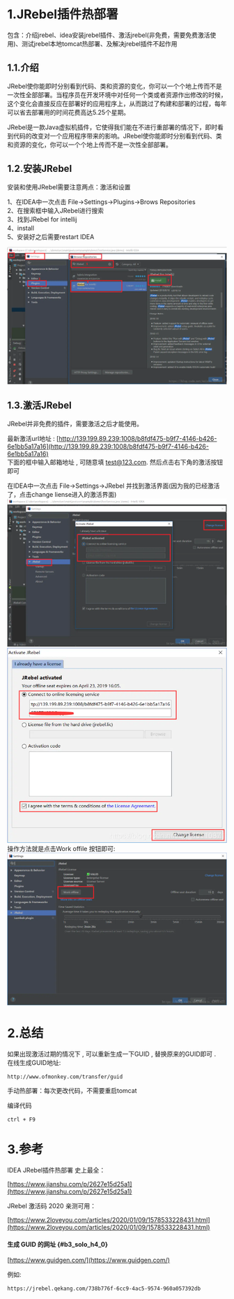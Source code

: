 # 1.JRebel插件热部署

包含：介绍jrebel、idea安装jrebel插件、激活jrebel\(非免费，需要免费激活使用\)、测试jrebel本地tomcat热部署、及解决jrebel插件不起作用

## 1.1.介绍

JRebel使你能即时分别看到代码、类和资源的变化，你可以一个个地上传而不是一次性全部部署。当程序员在开发环境中对任何一个类或者资源作出修改的时候，这个变化会直接反应在部署好的应用程序上，从而跳过了构建和部署的过程，每年可以省去部署用的时间花费高达5.25个星期。

JRebel是一款Java虚拟机插件，它使得我们能在不进行重部署的情况下，即时看到代码的改变对一个应用程序带来的影响。JRebel使你能即时分别看到代码、类和资源的变化，你可以一个个地上传而不是一次性全部部署。

## 1.2.安装JRebel

安装和使用JRebel需要注意两点：激活和设置

1、在IDEA中一次点击 File-&gt;Settings-&gt;Plugins-&gt;Brows Repositories  
 2、在搜索框中输入JRebel进行搜索  
 3、找到JRebel for intellij  
 4、install  
 5、安装好之后需要restart IDEA

![](/static/image/15645795-22ac925b9c130d7b.webp)

## 1.3.激活JRebel

JRebel并非免费的插件，需要激活之后才能使用。

最新激活url地址 : [http://139.199.89.239:1008/b8fdf475-b9f7-4146-b426-6e1bb5a17a16](http://139.199.89.239:1008/b8fdf475-b9f7-4146-b426-6e1bb5a17a16)  
下面的框中输入邮箱地址 , 可随意填 test@123.com. 然后点击右下角的激活按钮即可

在IDEA中一次点击 File-&gt;Settings-&gt;JRebel 并找到激活界面\(因为我的已经激活了，点击change liense进入的激活界面\)  
![](/static/image/15645795-beb15f99ca65f1b9.webp)  
![](/static/image/15645795-b1d7d1c6194267e9.webp)  
操作方法就是点击Work offile 按钮即可:  
![](/static/image/15645795-0359063b8432381a.webp)

# 2.总结

如果出现激活过期的情况下 , 可以重新生成一下GUID , 替换原来的GUID即可 .  
在线生成GUID地址:

```
http://www.ofmonkey.com/transfer/guid
```

手动热部署：每次更改代码，不需要重启tomcat

编译代码

```
ctrl + F9
```

# 3.参考

IDEA JRebel插件热部署 史上最全：

[https://www.jianshu.com/p/2627e15d25a1](https://www.jianshu.com/p/2627e15d25a1)

JRebel 激活码 2020 亲测可用：

[https://www.2loveyou.com/articles/2020/01/09/1578533228431.html](https://www.2loveyou.com/articles/2020/01/09/1578533228431.html)

#### 生成 GUID 的网址 {#b3_solo_h4_0}

[https://www.guidgen.com/](https://www.guidgen.com/)

例如:

```
https://jrebel.qekang.com/738b776f-6cc9-4ac5-9574-960a057392db
```



